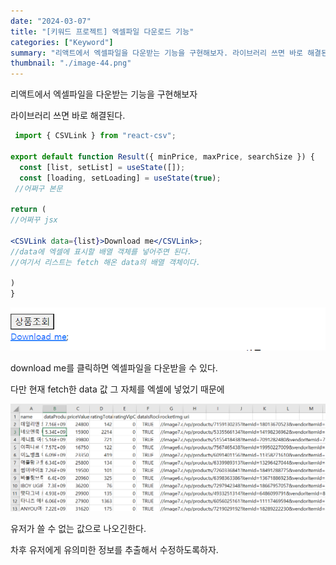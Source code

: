 ```yaml
---
date: "2024-03-07"
title: "[키워드 프로젝트] 엑셀파일 다운로드 기능"
categories: ["Keyword"]
summary: "리액트에서 엑셀파일을 다운받는 기능을 구현해보자. 라이브러리 쓰면 바로 해결된다."
thumbnail: "./image-44.png"
---
```


리액트에서 엑셀파일을 다운받는 기능을 구현해보자

라이브러리 쓰면 바로 해결된다.

```jsx
 import { CSVLink } from "react-csv";

export default function Result({ minPrice, maxPrice, searchSize }) {
  const [list, setList] = useState([]);
  const [loading, setLoading] = useState(true);
 //어쩌구 본문

return (
//어쩌꾸 jsx

<CSVLink data={list}>Download me</CSVLink>;
//data에 엑셀에 표시할 배열 객체를 넣어주면 된다.
//여기서 리스트는 fetch 해온 data의 배열 객체이다.

)
}

```

![alt text](image-44.png)

download me를 클릭하면 엑셀파일을 다운받을 수 있다.

다만 현재 fetch한 data 값 그 자체를 엑셀에 넣었기 때문에

![alt text](image-45.png)

유저가 쓸 수 없는 값으로 나오긴한다.

차후 유저에게 유의미한 정보를 추출해서 수정하도록하자.
